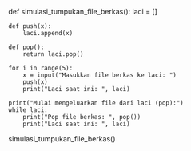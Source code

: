  def simulasi_tumpukan_file_berkas():
    laci = []

    def push(x):
        laci.append(x)

    def pop():
        return laci.pop()

    for i in range(5):
        x = input("Masukkan file berkas ke laci: ")
        push(x)
        print("Laci saat ini: ", laci)

    print("Mulai mengeluarkan file dari laci (pop):")
    while laci:
        print("Pop file berkas: ", pop())
        print("Laci saat ini: ", laci)

simulasi_tumpukan_file_berkas()                
